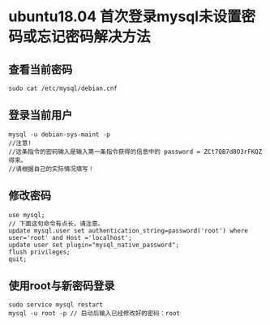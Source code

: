 # ubuntu18.04 首次登录mysql未设置密码或忘记密码解决方法

## 查看当前密码

```
sudo cat /etc/mysql/debian.cnf
```

## 登录当前用户

```
mysql -u debian-sys-maint -p
//注意! 
//这条指令的密码输入是输入第一条指令获得的信息中的 password = ZCt7QB7d8O3rFKQZ 得来。
//请根据自己的实际情况填写！
```

## 修改密码

```
use mysql;
// 下面这句命令有点长，请注意。
update mysql.user set authentication_string=password('root') where user='root' and Host ='localhost';
update user set plugin="mysql_native_password"; 
flush privileges;
quit;
```

## 使用root与新密码登录

```
sudo service mysql restart
mysql -u root -p // 启动后输入已经修改好的密码：root
```

